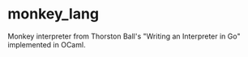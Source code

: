 # monkey_lang
Monkey interpreter from Thorston Ball's "Writing an Interpreter in Go" implemented in OCaml.
